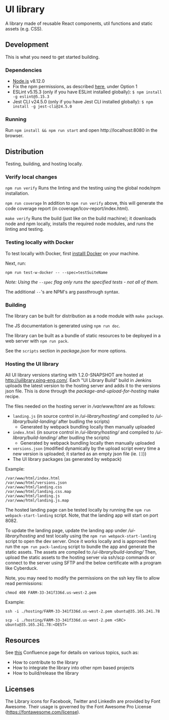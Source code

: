 UI library
==========

A library made of reusable React components, util functions and static assets
(e.g. CSS).

## Development

This is what you need to get started building.

### Dependencies

* [Node.js](https://nodejs.org/en/download/releases/) v8.12.0
* Fix the npm permissions, as described [here](https://docs.npmjs.com/getting-started/fixing-npm-permissions), under Option 1
* ESLint v5.15.3 (only if you have ESLint installed globally): `$ npm install -g eslint@5.15.3`
* Jest CLI v24.5.0 (only if you have Jest CLI installed globally): `$ npm install -g jest-cli@24.5.0`

### Running

Run `npm install && npm run start` and open http://localhost:8080
in the browser.

## Distribution

Testing, building, and hosting locally.

### Verify local changes

`npm run verify`
Runs the linting and the testing using the global node/npm installation.

`npm run coverage`
In addition to `npm run verify` above, this will generate the code coverage report
(in coverage/lcov-report/index.html).

`make verify`
Runs the build (just like on the build machine); it downloads node and npm
locally, installs the required node modules, and runs the linting and testing.

### Testing locally with Docker

To test locally with Docker, first [installl Docker](https://www.docker.com/get-started) on your machine.

Next, run:

```
npm run test-w-docker -- --spec=testSuiteName
```

_Note: Using the `--spec` flag only runs the specified tests - not all of them._

The additional `--`'s are NPM's arg passthrough syntax.

### Building

The library can be built for distribution as a node module with `make package`.

The JS documentation is generated using `npm run doc`.

The library can be built as a bundle of static resources to be deployed in a
web server with `npm run pack`.

See the `scripts` section in *package.json* for more options.

### Hosting the UI library

All UI library versions starting with 1.2.0-SNAPSHOT are hosted at
http://uilibrary.ping-eng.com/. Each "UI Library Build" build in Jenkins uploads
the latest version to the hosting server and adds it to the versions json file.
This is done through the *package-and-upload-for-hosting* make recipe.

The files needed on the hosting server in */var/www/html* are as follows:
* `landing.js` (in source control in */ui-library/hosting/* and compiled to
    */ui-library/build-landing/* after budling the scripts)
    - Generated by webpack bundling locally then manually uploaded
* `index.html` (in source control in */ui-library/hosting/* and compiled to
    */ui-library/build-landing/* after budling the scripts)
    - Generated by webpack bundling locally then manually uploaded
* `versions.json` (modified dynamically by the upload script every time a new version is uploaded; it started as an empty json file (ie. `[]`))
* The UI library packages (as generated by webpack)

Example:
```
/var/www/html/index.html
/var/www/html/versions.json
/var/www/html/landing.css
/var/www/html/landing.css.map
/var/www/html/landing.js
/var/www/html/landing.js.map
```

The hosted landing page can be tested locally by running the `npm run webpack-start-landing` script.
Note, that the landing app will start on port 8082.

To update the landing page, update the landing app under */ui-library/hosting* and test locally using the
`npm run webpack-start-landing` script to open the dev server. Once it works locally and is approved then run the
`npm run pack-landing` script to bundle the app and generate the static assets.
The assets are compiled to */ui-library/build-landing/*
Then, upload the static assets to
the hosting server via ssh/scp commands or connect to the server using
SFTP and the below certificate with a program like Cyberduck.

Note, you may need to modify the permissions on the ssh key file to allow read permissions:
```
chmod 400 FARM-33-341f336d.us-west-2.pem
```

Example:
```
ssh -i ./hosting/FARM-33-341f336d.us-west-2.pem ubuntu@35.165.241.78

scp -i ./hosting/FARM-33-341f336d.us-west-2.pem <SRC> ubuntu@35.165.241.78:<DEST>
```

## Resources

See [this](https://docs.corp.pingidentity.com/display/ID/UI+library) Confluence page
for details on various topics, such as:
* How to contribute to the library
* How to integrate the library into other npm based projects
* How to build/release the library

## Licenses

The Library icons for Facebook, Twitter and LinkedIn are provided by Font Awesome. Their usage is governed
by the Font Awesome Pro License (https://fontawesome.com/license).